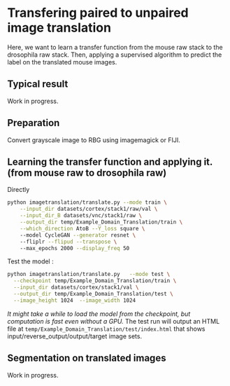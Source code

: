 # Transfering paired to unpaired image translation

Here, we want to learn a transfer function from the mouse raw stack to the drosophila raw stack. Then, applying a supervised algorithm
to predict the label on the translated mouse images.

## Typical result

Work in progress.

## Preparation

Convert grayscale image to RBG using imagemagick or FIJI.

## Learning the transfer function and applying it. (from mouse raw to drosophila raw)

Directly
```bash
python imagetranslation/translate.py --mode train \
	--input_dir datasets/cortex/stack1/raw/val \
	--input_dir_B datasets/vnc/stack1/raw \
	--output_dir temp/Example_Domain_Translation/train \
	--which_direction AtoB --Y_loss square \ 
	--model CycleGAN --generator resnet \ 
	--fliplr --flipud --transpose \ 
	--max_epochs 2000 --display_freq 50

```

Test the model :
```bash
python imagetranslation/translate.py   --mode test \
  --checkpoint temp/Example_Domain_Translation/train \
  --input_dir datasets/cortex/stack1/val \
  --output_dir temp/Example_Domain_Translation/test \
  --image_height 1024  --image_width 1024
```
*It might take a while to load the model from the checkpoint, but computation is fast even without a GPU.*
The test run will output an HTML file at `temp/Example_Domain_Translation/test/index.html` that shows input/reverse_output/output/target image sets.

## Segmentation on translated images

Work in progress.
